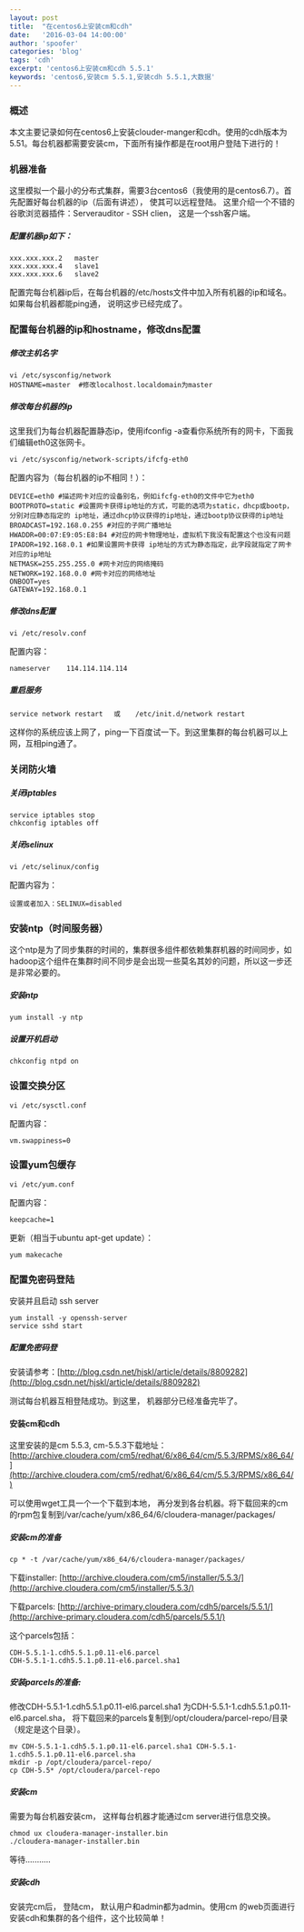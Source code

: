 ```yaml
---
layout: post
title:  "在centos6上安装cm和cdh"
date:   '2016-03-04 14:00:00'
author: 'spoofer'
categories: 'blog'
tags: 'cdh'
excerpt: 'centos6上安装cm和cdh 5.5.1'
keywords: 'centos6,安装cm 5.5.1,安装cdh 5.5.1,大数据'
---
```


### 概述
本文主要记录如何在centos6上安装clouder-manger和cdh。使用的cdh版本为5.51。每台机器都需要安装cm，下面所有操作都是在root用户登陆下进行的！

<!--more-->

### 机器准备

这里模拟一个最小的分布式集群，需要3台centos6（我使用的是centos6.7）。首先配置好每台机器的ip（后面有讲述）， 使其可以远程登陆。
这里介绍一个不错的谷歌浏览器插件：Serverauditor - SSH clien， 这是一个ssh客户端。

##### 配置机器ip如下：

```
xxx.xxx.xxx.2   master
xxx.xxx.xxx.4   slave1
xxx.xxx.xxx.6   slave2
```

配置完每台机器ip后，在每台机器的/etc/hosts文件中加入所有机器的ip和域名。如果每台机器都能ping通， 说明这步已经完成了。

### 配置每台机器的ip和hostname，修改dns配置

##### 修改主机名字

```
vi /etc/sysconfig/network
HOSTNAME=master  #修改localhost.localdomain为master
```

##### 修改每台机器的ip

这里我们为每台机器配置静态ip，使用ifconfig -a查看你系统所有的网卡，下面我们编辑eth0这张网卡。

```
vi /etc/sysconfig/network-scripts/ifcfg-eth0
```

配置内容为（每台机器的ip不相同！）：

```
DEVICE=eth0 #描述网卡对应的设备别名，例如ifcfg-eth0的文件中它为eth0
BOOTPROTO=static #设置网卡获得ip地址的方式，可能的选项为static，dhcp或bootp，分别对应静态指定的 ip地址，通过dhcp协议获得的ip地址，通过bootp协议获得的ip地址
BROADCAST=192.168.0.255 #对应的子网广播地址
HWADDR=00:07:E9:05:E8:B4 #对应的网卡物理地址，虚拟机下我没有配置这个也没有问题
IPADDR=192.168.0.1 #如果设置网卡获得 ip地址的方式为静态指定，此字段就指定了网卡对应的ip地址
NETMASK=255.255.255.0 #网卡对应的网络掩码
NETWORK=192.168.0.0 #网卡对应的网络地址
ONBOOT=yes
GATEWAY=192.168.0.1
```

##### 修改dns配置

```
vi /etc/resolv.conf
```

配置内容：

```
nameserver    114.114.114.114
```

##### 重启服务

```
service network restart 　或 　 /etc/init.d/network restart
```

这样你的系统应该上网了，ping一下百度试一下。到这里集群的每台机器可以上网，互相ping通了。

### 关闭防火墙

##### 关闭iptables

```
service iptables stop
chkconfig iptables off
```

##### 关闭selinux

```
vi /etc/selinux/config
```

配置内容为：

```
设置或者加入：SELINUX=disabled
```


### 安装ntp（时间服务器）

这个ntp是为了同步集群的时间的，集群很多组件都依赖集群机器的时间同步，如hadoop这个组件在集群时间不同步是会出现一些莫名其妙的问题，所以这一步还是非常必要的。

##### 安装ntp

```
yum install -y ntp
```

##### 设置开机启动

```
chkconfig ntpd on
```

### 设置交换分区

```
vi /etc/sysctl.conf
```

配置内容：

```
vm.swappiness=0
```

### 设置yum包缓存

```
vi /etc/yum.conf
```

配置内容：

```
keepcache=1
```

更新（相当于ubuntu apt-get update）：

```
yum makecache
```

### 配置免密码登陆

安装并且启动 ssh server

```
yum install -y openssh-server
service sshd start
```

##### 配置免密码登

安装请参考：[http://blog.csdn.net/hjskl/article/details/8809282](http://blog.csdn.net/hjskl/article/details/8809282)

测试每台机器互相登陆成功。到这里， 机器部分已经准备完毕了。


#### 安装cm和cdh

这里安装的是cm 5.5.3, cm-5.5.3下载地址：[http://archive.cloudera.com/cm5/redhat/6/x86_64/cm/5.5.3/RPMS/x86_64/](http://archive.cloudera.com/cm5/redhat/6/x86_64/cm/5.5.3/RPMS/x86_64/)

可以使用wget工具一个一个下载到本地， 再分发到各台机器。将下载回来的cm的rpm包复制到/var/cache/yum/x86_64/6/cloudera-manager/packages/

##### 安装cm的准备

```
cp * -t /var/cache/yum/x86_64/6/cloudera-manager/packages/
```

下载installer: [http://archive.cloudera.com/cm5/installer/5.5.3/](http://archive.cloudera.com/cm5/installer/5.5.3/)

下载parcels: [http://archive-primary.cloudera.com/cdh5/parcels/5.5.1/](http://archive-primary.cloudera.com/cdh5/parcels/5.5.1/)

这个parcels包括：

```
CDH-5.5.1-1.cdh5.5.1.p0.11-el6.parcel
CDH-5.5.1-1.cdh5.5.1.p0.11-el6.parcel.sha1
```

##### 安装parcels的准备:

修改CDH-5.5.1-1.cdh5.5.1.p0.11-el6.parcel.sha1 为CDH-5.5.1-1.cdh5.5.1.p0.11-el6.parcel.sha，
将下载回来的parcels复制到/opt/cloudera/parcel-repo/目录（规定是这个目录）。

```
mv CDH-5.5.1-1.cdh5.5.1.p0.11-el6.parcel.sha1 CDH-5.5.1-1.cdh5.5.1.p0.11-el6.parcel.sha
mkdir -p /opt/cloudera/parcel-repo/
cp CDH-5.5* /opt/cloudera/parcel-repo
```

##### 安装cm

需要为每台机器安装cm， 这样每台机器才能通过cm server进行信息交换。

```
chmod ux cloudera-manager-installer.bin
./cloudera-manager-installer.bin
```

等待...........


##### 安装cdh

安装完cm后， 登陆cm， 默认用户和admin都为admin。使用cm 的web页面进行安装cdh和集群的各个组件，这个比较简单！
